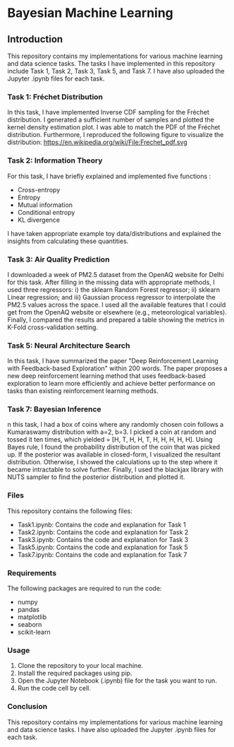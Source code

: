 # Bayesian Machine Learning
## Introduction

This repository contains my implementations for various machine learning and data science tasks. The tasks I have implemented in this repository include Task 1, Task 2, Task 3, Task 5, and Task 7. I have also uploaded the Jupyter .ipynb files for each task.

### Task 1: Fréchet Distribution

In this task, I have implemented Inverse CDF sampling for the Fréchet distribution. I generated a sufficient number of samples and plotted the kernel density estimation plot. I was able to match the PDF of the Fréchet distribution. Furthermore, I reproduced the following figure to visualize the distribution: https://en.wikipedia.org/wiki/File:Frechet_pdf.svg

### Task 2: Information Theory

For this task, I have briefly explained and implemented five functions :

 -   Cross-entropy
 -   Entropy
 -   Mutual information
 -   Conditional entropy
 -   KL divergence

I have taken appropriate example toy data/distributions and explained the insights from calculating these quantities.
### Task 3: Air Quality Prediction

I downloaded a week of PM2.5 dataset from the OpenAQ website for Delhi for this task. After filling in the missing data with appropriate methods, I used three regressors: i) the sklearn Random Forest regressor; ii) sklearn Linear regression; and iii) Gaussian process regressor to interpolate the PM2.5 values across the space. I used all the available features that I could get from the OpenAQ website or elsewhere (e.g., meteorological variables). Finally, I compared the results and prepared a table showing the metrics in K-Fold cross-validation setting.
### Task 5: Neural Architecture Search

In this task, I have summarized the paper "Deep Reinforcement Learning with Feedback-based Exploration" within 200 words. The paper proposes a new deep reinforcement learning method that uses feedback-based exploration to learn more efficiently and achieve better performance on tasks than existing reinforcement learning methods.
### Task 7: Bayesian Inference

n this task, I had a box of coins where any randomly chosen coin follows a Kumaraswamy distribution with a=2, b=3. I picked a coin at random and tossed it ten times, which yielded = [H, T, H, H, T, H, H, H, H, H]. Using Bayes rule, I found the probability distribution of the coin that was picked up. If the posterior was available in closed-form, I visualized the resultant distribution. Otherwise, I showed the calculations up to the step where it became intractable to solve further. Finally, I used the blackjax library with NUTS sampler to find the posterior distribution and plotted it.

### Files

This repository contains the following files:

  -  Task1.ipynb: Contains the code and explanation for Task 1
  -  Task2.ipynb: Contains the code and explanation for Task 2
  -  Task3.ipynb: Contains the code and explanation for Task 3
  -  Task5.ipynb: Contains the code and explanation for Task 5
  -  Task7.ipynb: Contains the code and explanation for Task 7

### Requirements

The following packages are required to run the code:

  - numpy
  - pandas
  - matplotlib
  - seaborn
  - scikit-learn
    
### Usage

  1.  Clone the repository to your local machine.
  2.  Install the required packages using pip.
  3.  Open the Jupyter Notebook (.ipynb) file for the task you want to run.
  4.  Run the code cell by cell.

### Conclusion

This repository contains my implementations for various machine learning and data science tasks. I have also uploaded the Jupyter .ipynb files for each task.
